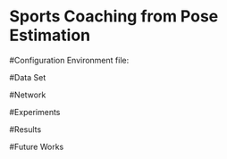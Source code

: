 # Sports Coaching from Pose Estimation

#Configuration
Environment file: 

#Data Set

#Network 

#Experiments

#Results

#Future Works



